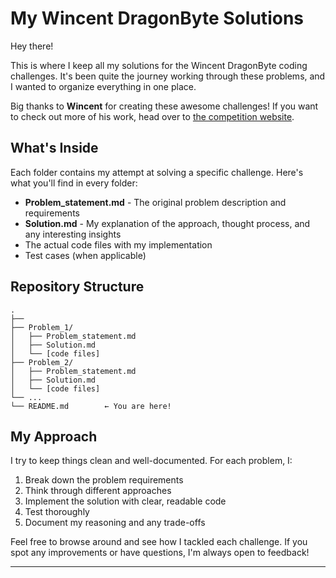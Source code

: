 # My Wincent DragonByte Solutions

Hey there!

This is where I keep all my solutions for the Wincent DragonByte coding challenges. It's been quite the journey working through these problems, and I wanted to organize everything in one place.

Big thanks to **Wincent** for creating these awesome challenges! If you want to check out more of his work, head over to [the competition website](https://www.wincentdragonbyte.com/).

## What's Inside

Each folder contains my attempt at solving a specific challenge. Here's what you'll find in every folder:

- **Problem_statement.md** - The original problem description and requirements
- **Solution.md** - My explanation of the approach, thought process, and any interesting insights
- The actual code files with my implementation
- Test cases (when applicable)

## Repository Structure

```plaintext
.
├── 
├── Problem_1/
│   ├── Problem_statement.md
│   ├── Solution.md
│   └── [code files]
├── Problem_2/
│   ├── Problem_statement.md
│   ├── Solution.md
│   └── [code files]
└── ...
└── README.md        ← You are here!
```

## My Approach

I try to keep things clean and well-documented. For each problem, I:

1. Break down the problem requirements
2. Think through different approaches
3. Implement the solution with clear, readable code
4. Test thoroughly
5. Document my reasoning and any trade-offs

Feel free to browse around and see how I tackled each challenge. If you spot any improvements or have questions, I'm always open to feedback!

---
